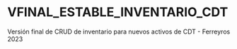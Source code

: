 # VFINAL_ESTABLE_INVENTARIO_CDT
Versión final de CRUD de inventario para nuevos activos de CDT - Ferreyros 2023
